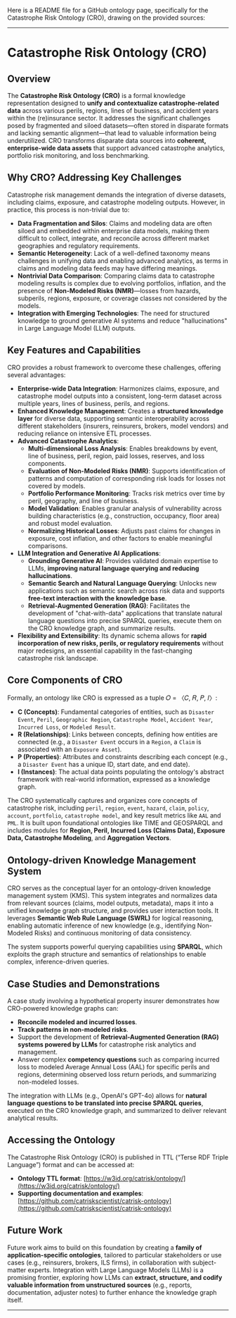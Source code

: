 Here is a README file for a GitHub ontology page, specifically for the Catastrophe Risk Ontology (CRO), drawing on the provided sources:

---

# Catastrophe Risk Ontology (CRO)

## Overview

The **Catastrophe Risk Ontology (CRO)** is a formal knowledge representation designed to **unify and contextualize catastrophe-related data** across various perils, regions, lines of business, and accident years within the (re)insurance sector. It addresses the significant challenges posed by fragmented and siloed datasets—often stored in disparate formats and lacking semantic alignment—that lead to valuable information being underutilized. CRO transforms disparate data sources into **coherent, enterprise-wide data assets** that support advanced catastrophe analytics, portfolio risk monitoring, and loss benchmarking.

## Why CRO? Addressing Key Challenges

Catastrophe risk management demands the integration of diverse datasets, including claims, exposure, and catastrophe modeling outputs. However, in practice, this process is non-trivial due to:
*   **Data Fragmentation and Silos**: Claims and modeling data are often siloed and embedded within enterprise data models, making them difficult to collect, integrate, and reconcile across different market geographies and regulatory requirements.
*   **Semantic Heterogeneity**: Lack of a well-defined taxonomy means challenges in unifying data and enabling advanced analytics, as terms in claims and modeling data feeds may have differing meanings.
*   **Nontrivial Data Comparison**: Comparing claims data to catastrophe modeling results is complex due to evolving portfolios, inflation, and the presence of **Non-Modeled Risks (NMR)**—losses from hazards, subperils, regions, exposure, or coverage classes not considered by the models.
*   **Integration with Emerging Technologies**: The need for structured knowledge to ground generative AI systems and reduce "hallucinations" in Large Language Model (LLM) outputs.

## Key Features and Capabilities

CRO provides a robust framework to overcome these challenges, offering several advantages:

*   **Enterprise-wide Data Integration**: Harmonizes claims, exposure, and catastrophe model outputs into a consistent, long-term dataset across multiple years, lines of business, perils, and regions.
*   **Enhanced Knowledge Management**: Creates a **structured knowledge layer** for diverse data, supporting semantic interoperability across different stakeholders (insurers, reinsurers, brokers, model vendors) and reducing reliance on intensive ETL processes.
*   **Advanced Catastrophe Analytics**:
    *   **Multi-dimensional Loss Analysis**: Enables breakdowns by event, line of business, peril, region, paid losses, reserves, and loss components.
    *   **Evaluation of Non-Modeled Risks (NMR)**: Supports identification of patterns and computation of corresponding risk loads for losses not covered by models.
    *   **Portfolio Performance Monitoring**: Tracks risk metrics over time by peril, geography, and line of business.
    *   **Model Validation**: Enables granular analysis of vulnerability across building characteristics (e.g., construction, occupancy, floor area) and robust model evaluation.
    *   **Normalizing Historical Losses**: Adjusts past claims for changes in exposure, cost inflation, and other factors to enable meaningful comparisons.
*   **LLM Integration and Generative AI Applications**:
    *   **Grounding Generative AI**: Provides validated domain expertise to LLMs, **improving natural language querying and reducing hallucinations**.
    *   **Semantic Search and Natural Language Querying**: Unlocks new applications such as semantic search across risk data and supports **free-text interaction with the knowledge base**.
    *   **Retrieval-Augmented Generation (RAG)**: Facilitates the development of "chat-with-data" applications that translate natural language questions into precise SPARQL queries, execute them on the CRO knowledge graph, and summarize results.
*   **Flexibility and Extensibility**: Its dynamic schema allows for **rapid incorporation of new risks, perils, or regulatory requirements** without major redesigns, an essential capability in the fast-changing catastrophe risk landscape.

## Core Components of CRO

Formally, an ontology like CRO is expressed as a tuple 𝑂 = 〈𝐶, 𝑅, 𝑃, 𝐼〉:
*   **C (Concepts)**: Fundamental categories of entities, such as `Disaster Event`, `Peril`, `Geographic Region`, `Catastrophe Model`, `Accident Year`, `Incurred Loss`, or `Modeled Result`.
*   **R (Relationships)**: Links between concepts, defining how entities are connected (e.g., a `Disaster Event` occurs in a `Region`, a `Claim` is associated with an `Exposure Asset`).
*   **P (Properties)**: Attributes and constraints describing each concept (e.g., a `Disaster Event` has a unique ID, start date, and end date).
*   **I (Instances)**: The actual data points populating the ontology's abstract framework with real-world information, expressed as a knowledge graph.

The CRO systematically captures and organizes core concepts of catastrophe risk, including `peril`, `region`, `event`, `hazard`, `claim`, `policy`, `account`, `portfolio`, `catastrophe model`, and key result metrics like `AAL` and `PML`. It is built upon foundational ontologies like TIME and GEOSPARQL and includes modules for **Region, Peril, Incurred Loss (Claims Data), Exposure Data, Catastrophe Modeling**, and **Aggregation Vectors**.

## Ontology-driven Knowledge Management System

CRO serves as the conceptual layer for an ontology-driven knowledge management system (KMS). This system integrates and normalizes data from relevant sources (claims, model outputs, metadata), maps it into a unified knowledge graph structure, and provides user interaction tools. It leverages **Semantic Web Rule Language (SWRL)** for logical reasoning, enabling automatic inference of new knowledge (e.g., identifying Non-Modeled Risks) and continuous monitoring of data consistency.

The system supports powerful querying capabilities using **SPARQL**, which exploits the graph structure and semantics of relationships to enable complex, inference-driven queries.

## Case Studies and Demonstrations

A case study involving a hypothetical property insurer demonstrates how CRO-powered knowledge graphs can:
*   **Reconcile modeled and incurred losses**.
*   **Track patterns in non-modeled risks**.
*   Support the development of **Retrieval-Augmented Generation (RAG) systems powered by LLMs** for catastrophe risk analytics and management.
*   Answer complex **competency questions** such as comparing incurred loss to modeled Average Annual Loss (AAL) for specific perils and regions, determining observed loss return periods, and summarizing non-modeled losses.

The integration with LLMs (e.g., OpenAI's GPT-4o) allows for **natural language questions to be translated into precise SPARQL queries**, executed on the CRO knowledge graph, and summarized to deliver relevant analytical results.

## Accessing the Ontology

The Catastrophe Risk Ontology (CRO) is published in TTL (“Terse RDF Triple Language”) format and can be accessed at:
*   **Ontology TTL format**: [https://w3id.org/catrisk/ontology/](https://w3id.org/catrisk/ontology/)
*   **Supporting documentation and examples**: [https://github.com/catriskscientist/catrisk-ontology](https://github.com/catriskscientist/catrisk-ontology)

## Future Work

Future work aims to build on this foundation by creating a **family of application-specific ontologies**, tailored to particular stakeholders or use cases (e.g., reinsurers, brokers, ILS firms), in collaboration with subject-matter experts. Integration with Large Language Models (LLMs) is a promising frontier, exploring how LLMs can **extract, structure, and codify valuable information from unstructured sources** (e.g., reports, documentation, adjuster notes) to further enhance the knowledge graph itself.

---
